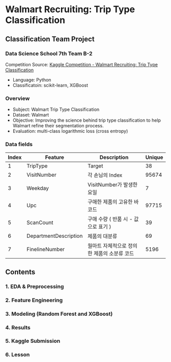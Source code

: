# Walmart Recruiting: Trip Type Classification

## Classification Team Project

### Data Science School 7th Team B-2

Competition Source: [Kaggle Competition - Walmart Recruiting: Trip Type Classification](https://www.kaggle.com/c/walmart-recruiting-trip-type-classification#description)

- Language: Python
- Classificatoin: scikit-learn, XGBoost

### Overview

- Subject: Walmart Trip Type Classification
- Dataset: Walmart
- Objective: Improving the science behind trip type classification to help Walmart refine their segmentation process.
- Evaluation: multi-class logarithmic loss (cross entropy)

### Data fields

| Index | Feature               | Description                                  | Unique |
|-------|-----------------------|----------------------------------------------|--------|
| 1     | TripType              | Target                                       | 38     |
| 2     | VisitNumber           | 각 손님의 Index                              | 95674  |
| 3     | Weekday               | VisitNumber가 발생한 요일                    | 7      |
| 4     | Upc                   | 구매한 제품의 고유한 바코드                  | 97715  |
| 5     | ScanCount             | 구매 수량 ( 반품 시 - 값으로 표기 )          | 39     |
| 6     | DepartmentDescription | 제품의 대분류                                | 69     |
| 7     | FinelineNumber        | 월마트 자체적으로 정의 한 제품의 소분류 코드 | 5196   |

## Contents

### 1. EDA & Preprocessing

### 2. Feature Engineering

### 3. Modeling (Random Forest and XGBoost)

### 4. Results

### 5. Kaggle Submission

### 6. Lesson
